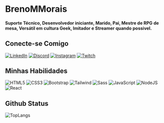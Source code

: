 # BrenoMMorais

#### Suporte Técnico, Desenvolvedor iniciante, Marido, Pai, Mestre de RPG de mesa, Versátil em cultura Geek, Imitador e Streamer quando possivel.

## Conecte-se Comigo

[![LinkedIn](https://img.shields.io/badge/LinkedIn-7700FF?style=for-the-badge&logo=linkedin&logoColor=FFF)](https://www.linkedin.com/in/BrenoMMorais/)
[![Discord](https://img.shields.io/badge/Discord-7700FF?style=for-the-badge&logo=discord&logoColor=FFF)](https://discord.gg/jGfdxbD3g3)
[![Instagram](https://img.shields.io/badge/Instagram-7700FF?style=for-the-badge&logo=instagram&logoColor=FFF)](https://www.instagram.com/nox_darkside/)
[![Twitch](https://img.shields.io/badge/Twitch-7700FF?style=for-the-badge&logo=twitch&logoColor=FFF)](https://twitch.tv/noxdarkside)

## Minhas Habilidades

![HTML5](https://img.shields.io/badge/HTML5-7700FF?style=for-the-badge&logo=html5&logoColor=FFF)
![CSS3](https://img.shields.io/badge/CSS3-7700FF?style=for-the-badge&logo=css3&logoColor=FFF)
![Bootstrap](https://img.shields.io/badge/BOOTSTRAP-7700FF?style=for-the-badge&logo=bootstrap&logoColor=FFF)
![Tailwind](https://img.shields.io/badge/Tailwind-7700FF?style=for-the-badge&logo=tailwindcss&logoColor=FFF)
![Sass](https://img.shields.io/badge/Sass-7700FF?style=for-the-badge&logo=sass&logoColor=FFF)
![JavaScript](https://img.shields.io/badge/JavaScript-7700FF?style=for-the-badge&logo=javascript&logoColor=FFF)
![NodeJS](https://img.shields.io/badge/node.js-7700FF?style=for-the-badge&logo=node.js&logoColor=FFF)
![React](https://img.shields.io/badge/React-7700FF?style=for-the-badge&logo=react&logoColor=FFF)

## Github Status

![TopLangs](https://github-readme-stats.vercel.app/api?username=BrenoMMorais&show_icons=true&bg_color=7700FF&border_color=FFF&title_color=FFF&text_color=FFF&include_all_commits=true&count_private=true)
